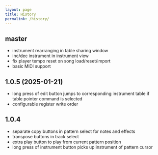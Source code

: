 ```yaml
---
layout: page
title: History
permalink: /history/
---
```


## master
+ instrument rearranging in table sharing window
+ inc/dec instrument in instrument view
+ fix player tempo reset on song load/reset/import
+ basic MIDI support

## 1.0.5 (2025-01-21)
+ long press of edit button jumps to corresponding instrument table if table pointer command is selected
+ configurable register write order


## 1.0.4
+ separate copy buttons in pattern select for notes and effects
+ transpose buttons in track select
+ extra play button to play from current pattern position
+ long press of instrument button picks up instrument of pattern cursor

